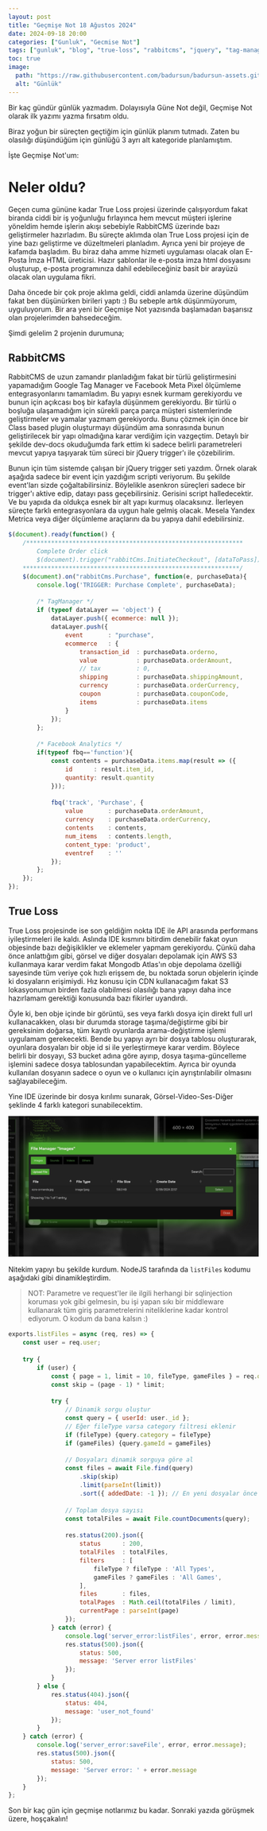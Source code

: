 ```yaml
---
layout: post
title: "Geçmişe Not 18 Ağustos 2024"
date: 2024-09-18 20:00
categories: ["Gunluk", "Gecmise Not"]
tags: ["gunluk", "blog", "true-loss", "rabbitcms", "jquery", "tag-manager", "facebook-meta", "meta-pixel"]
toc: true
image:
  path: "https://raw.githubusercontent.com/badursun/badursun-assets.github.io/refs/heads/main/img/gunluk.jpg"
  alt: "Günlük"
---
```


Bir kaç gündür günlük yazmadım. Dolayısıyla Güne Not değil, Geçmişe Not olarak ilk yazımı yazma fırsatım oldu.

Biraz yoğun bir süreçten geçtiğim için günlük planım tutmadı. Zaten bu olasılığı düşündüğüm için günlüğü 3 ayrı alt kategoride planlamıştım.

İşte Geçmişe Not'um:

# Neler oldu?
Geçen cuma gününe kadar True Loss projesi üzerinde çalışıyordum fakat biranda ciddi bir iş yoğunluğu fırlayınca hem mevcut müşteri işlerine yöneldim hemde işlerin akışı sebebiyle RabbitCMS üzerinde bazı geliştirmeler hazırladım. Bu süreçte aklımda olan True Loss projesi için de yine bazı geliştirme ve düzeltmeleri planladım. Ayrıca yeni bir projeye de kafamda başladım. Bu biraz daha amme hizmeti uygulaması olacak olan E-Posta İmza HTML üreticisi. Hazır şablonlar ile e-posta imza html dosyasını oluşturup, e-posta programınıza dahil edebileceğiniz basit bir arayüzü olacak olan uygulama fikri.

Daha öncede bir çok proje aklıma geldi, ciddi anlamda üzerine düşündüm fakat ben düşünürken birileri yaptı :) Bu sebeple artık düşünmüyorum, uyguluyorum. Bir ara yeni bir Geçmişe Not yazısında başlamadan başarısız olan projelerimden bahsedeceğim.

Şimdi gelelim 2 projenin durumuna;

## RabbitCMS
RabbitCMS de uzun zamandır planladığım fakat bir türlü geliştirmesini yapamadığım Google Tag Manager ve Facebook Meta Pixel ölçümleme entegrasyonlarını tamamladım. Bu yapıyı esnek kurmam gerekiyordu ve bunun için açıkcası boş bir kafayla düşünmem gerekiyordu. Bir türlü o boşluğa ulaşamadığım için sürekli parça parça müşteri sistemlerinde geliştirmeler ve yamalar yazmam gerekiyordu. Bunu çözmek için önce bir Class based plugin oluşturmayı düşündüm ama sonrasında bunun geliştirilecek bir yapı olmadığına karar verdiğim için vazgeçtim. Detaylı bir şekilde dev-docs okuduğumda fark ettim ki sadece belirli parametreleri mevcut yapıya taşıyarak tüm süreci bir jQuery trigger'ı ile çözebilirim.

Bunun için tüm sistemde çalışan bir jQuery trigger seti yazdım. Örnek olarak aşağıda sadece bir event için yazdığım scripti veriyorum. Bu şekilde event'ları sizde çoğaltabilirsiniz. Böylelikle asenkron süreçleri sadece bir trigger'ı aktive edip, datayı pass geçebilirsiniz. Gerisini script halledecektir. Ve bu yapıda da oldukça esnek bir alt yapı kurmuş olacaksınız. İlerleyen süreçte farklı entegrasyonlara da uygun hale gelmiş olacak. Mesela Yandex Metrica veya diğer ölçümleme araçlarını da bu yapıya dahil edebilirsiniz.

```javascript
$(document).ready(function() {
    /*************************************************************
        Complete Order click
        $(document).trigger("rabbitCms.InitiateCheckout", [dataToPass]);
    *************************************************************/
    $(document).on("rabbitCms.Purchase", function(e, purchaseData){
        console.log('TRIGGER: Purchase Complete', purchaseData);
        
        /* TagManager */
        if (typeof dataLayer == 'object') {
            dataLayer.push({ ecommerce: null });
            dataLayer.push({
                event       : "purchase",
                ecommerce   : {
                    transaction_id  : purchaseData.orderno,
                    value           : purchaseData.orderAmount,
                    // tax          : 0,
                    shipping        : purchaseData.shippingAmount,
                    currency        : purchaseData.orderCurrency,
                    coupon          : purchaseData.couponCode,
                    items           : purchaseData.items
                }
            });
        };

        /* Facebook Analytics */
        if(typeof fbq=='function'){
            const contents = purchaseData.items.map(result => ({
                id      : result.item_id,
                quantity: result.quantity
            }));

            fbq('track', 'Purchase', {
                value       : purchaseData.orderAmount,
                currency    : purchaseData.orderCurrency,
                contents    : contents,
                num_items   : contents.length,
                content_type: 'product',
                eventref    : ''
            });
        };
    });
});
```

## True Loss
True Loss projesinde ise son geldiğim nokta IDE ile API arasında performans iyileştirmeleri ile kaldı. Aslında IDE kısmını bitirdim denebilir fakat oyun objesinde bazı değişiklikler ve eklemeler yapmam gerekiyordu. Çünkü daha önce anlattığım gibi, görsel ve diğer dosyaları depolamak için AWS S3 kullanmaya karar verdim fakat Mongodb Atlas'ın obje depolama özelliği sayesinde tüm veriye çok hızlı erişsem de, bu noktada sorun objelerin içinde ki dosyaların erişimiydi. Hız konusu için CDN kullanacağım fakat S3 lokasyonumun birden fazla olabilmesi olasılığı bana yapıyı daha ince hazırlamam gerektiği konusunda bazı fikirler uyandırdı. 

Öyle ki, ben obje içinde bir görüntü, ses veya farklı dosya için direkt full url kullanacakken, olası bir durumda storage taşıma/değiştirme gibi bir gereksinim doğarsa, tüm kayıtlı oyunlarda arama-değiştirme işlemi uygulamam gerekecekti. Bende bu yapıyı ayrı bir dosya tablosu oluşturarak, oyunlara dosyaları bir obje id si ile yerleştirmeye karar verdim. Böylece belirli bir dosyayı, S3 bucket adına göre ayırıp, dosya taşıma-güncelleme işlemini sadece dosya tablosundan yapabilecektim. Ayrıca bir oyunda kullanılan dosyanın sadece o oyun ve o kullanıcı için ayrıştırılabilir olmasını sağlayabileceğim.

Yine IDE üzerinde bir dosya kırılımı sunarak, Görsel-Video-Ses-Diğer şeklinde 4 farklı kategori sunabilecektim.

![True Loss File Manager](https://raw.githubusercontent.com/badursun/badursun-assets.github.io/refs/heads/main/img/true-loss-filemanager.jpg)

Nitekim yapıyı bu şekilde kurdum.  NodeJS tarafında da `listFiles` kodumu aşağıdaki gibi dinamikleştirdim.

> NOT: Parametre ve request'ler ile ilgili herhangi bir sqlinjection koruması yok gibi gelmesin, bu işi yapan sıkı bir middleware kullanarak tüm giriş parametrelerini niteliklerine kadar kontrol ediyorum. O kodum da bana kalsın :)


```javascript
exports.listFiles = async (req, res) => {
    const user = req.user;

    try {
        if (user) {
            const { page = 1, limit = 10, fileType, gameFiles } = req.query;
            const skip = (page - 1) * limit;

            try {
                // Dinamik sorgu oluştur
                const query = { userId: user._id };
                // Eğer fileType varsa category filtresi eklenir
                if (fileType) {query.category = fileType}
                if (gameFiles) {query.gameId = gameFiles}

                // Dosyaları dinamik sorguya göre al
                const files = await File.find(query)
                    .skip(skip)
                    .limit(parseInt(limit))
                    .sort({ addedDate: -1 }); // En yeni dosyalar önce gelir

                // Toplam dosya sayısı
                const totalFiles = await File.countDocuments(query);

                res.status(200).json({
                    status      : 200,
                    totalFiles  : totalFiles,
                    filters     : [
                        fileType ? fileType : 'All Types',
                        gameFiles ? gameFiles : 'All Games',
                    ],
                    files       : files,
                    totalPages  : Math.ceil(totalFiles / limit),
                    currentPage : parseInt(page)
                });
            } catch (error) {
                console.log('server_error:listFiles', error, error.message);
                res.status(500).json({
                    status: 500,
                    message: 'Server error listFiles'
                });
            }
        } else {
            res.status(404).json({
                status: 404,
                message: 'user_not_found'
            });
        }
    } catch (error) {
        console.log('server_error:saveFile', error, error.message);
        res.status(500).json({
            status: 500,
            message: 'Server error: ' + error.message
        });
    }
};
```


Son bir kaç gün için geçmişe notlarımız bu kadar. Sonraki yazıda görüşmek üzere, hoşçakalın!